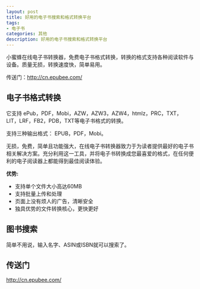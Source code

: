```yaml
---
layout: post
title: 好用的电子书搜索和格式转换平台
tags:
- 电子书
categories: 其他
description: 好用的电子书搜索和格式转换平台
---
```


小蜜蜂在线电子书转换器，免费电子书格式转换，转换的格式支持各种阅读软件与设备。质量无损，转换速度快，简单易用。

传送门：http://cn.epubee.com/

## 电子书格式转换

它支持 ePub，PDF，Mobi，AZW，AZW3，AZW4，htmlz，PRC，TXT，LIT，LRF，FB2，PDB，TXT等电子书格式的转换。

支持三种输出格式： EPUB，PDF，Mobi。

无损，免费，简单且功能强大，在线电子书转换器致力于为读者提供最好的电子书相关解决方案。充分利用这一工具，并将电子书转换成您最喜爱的格式，在任何便利的电子阅读器上都能得到最佳阅读体验。

**优势:**

* 支持单个文件大小高达60MB
* 支持批量上传和处理
* 页面上没有烦人的广告，清晰安全
* 独具优势的文件转换核心，更快更好

## 图书搜索

简单不用说，输入名字、ASIN或ISBN就可以搜索了。

## 传送门

http://cn.epubee.com/